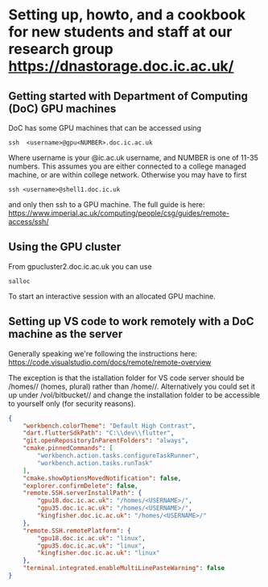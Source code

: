 # Setting up, howto, and a cookbook for new students and staff at our research group https://dnastorage.doc.ic.ac.uk/

## Getting started with Department of Computing (DoC) GPU machines
DoC has some GPU machines that can be accessed using
```console
ssh  <username>@gpu<NUMBER>.doc.ic.ac.uk
```
Where username is your @ic.ac.uk username, and NUMBER is one of 11-35 numbers.
This assumes you are either connected to a college managed machine, or are within college network. 
Otherwise you may have to first 
```console
ssh <username>@shell1.doc.ic.uk
```
and only then ssh to a GPU machine. The full guide is here: https://www.imperial.ac.uk/computing/people/csg/guides/remote-access/ssh/

## Using the GPU cluster
From gpucluster2.doc.ic.ac.uk you can use
```console
salloc
```
To start an interactive session with an allocated GPU machine.

## Setting up VS code to work remotely with a DoC machine as the server
Generally speaking we're following the instructions here: https://code.visualstudio.com/docs/remote/remote-overview

The exception is that the istallation folder for VS code server should be /homes/<USERNAME>/ (homes, plural) rather than /home/<USERNAME>/. Alternatively you could set it up under /vol/bitbucket/<USERNAME>/ and change the installation folder to be accessible to yourself only (for security reasons).

```json
{
    "workbench.colorTheme": "Default High Contrast",
    "dart.flutterSdkPath": "C:\\dev\\flutter",
    "git.openRepositoryInParentFolders": "always",
    "cmake.pinnedCommands": [
        "workbench.action.tasks.configureTaskRunner",
        "workbench.action.tasks.runTask"
    ],
    "cmake.showOptionsMovedNotification": false,
    "explorer.confirmDelete": false,
    "remote.SSH.serverInstallPath": {
        "gpu18.doc.ic.ac.uk": "/homes/<USERNAME>/",
        "gpu35.doc.ic.ac.uk": "/homes/<USERNAME>/",
        "kingfisher.doc.ic.ac.uk": "/homes/<USERNAME>/"
    },
    "remote.SSH.remotePlatform": {
        "gpu18.doc.ic.ac.uk": "linux",
        "gpu35.doc.ic.ac.uk": "linux",
        "kingfisher.doc.ic.ac.uk": "linux"
    },
    "terminal.integrated.enableMultiLinePasteWarning": false
}

```
